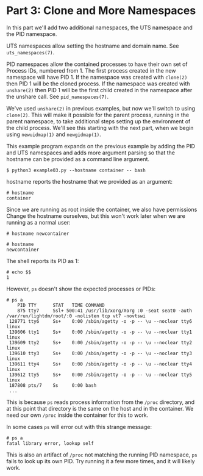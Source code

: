 # Part 3: Clone and More Namespaces

In this part we'll add two additional namespaces, the UTS namespace and the PID
namespace.

UTS namespaces allow setting the hostname and domain name. See
`uts_namespaces(7)`.

PID namespaces allow the contained processes to have their own set of Process
IDs, numbered from 1. The first process created in the new namespace will have
PID 1. If the namespace was created with `clone(2)` then PID 1 will be the
cloned process. If the namespace was created with `unshare(2)` then PID 1 will
be the first child created in the namespace after the unshare call. See
`pid_namespaces(7)`.

We've used `unshare(2)` in previous examples, but now we'll switch to using
`clone(2)`. This will make it possible for the parent process, running in the
parent namespace, to take additional steps setting up the environment of the
child process. We'll see this starting with the next part, when we begin using
`newuidmap(1)` and `newgidmap(1)`.

This example program expands on the previous example by adding the PID and UTS
namespaces and adds more argument parsing so that the hostname can be provided
as a command line argument.

    $ python3 example03.py --hostname container -- bash

hostname reports the hostname that we provided as an argument:

    # hostname
    container

Since we are running as root inside the container, we also have permissions
Change the hostname ourselves, but this won't work later when we are running as
a normal user:

    # hostname newcontainer

    # hostname
    newcontainer

The shell reports its PID as 1:

    # echo $$
    1

However, `ps` doesn't show the expected processes or PIDs:

    # ps a
        PID TTY      STAT   TIME COMMAND
        875 tty7     Ssl+ 500:41 /usr/lib/xorg/Xorg :0 -seat seat0 -auth /var/run/lightdm/root/:0 -nolisten tcp vt7 -novtswi
     128771 tty6     Ss+    0:00 /sbin/agetty -o -p -- \u --noclear tty6 linux
     139606 tty1     Ss+    0:00 /sbin/agetty -o -p -- \u --noclear tty1 linux
     139609 tty2     Ss+    0:00 /sbin/agetty -o -p -- \u --noclear tty2 linux
     139610 tty3     Ss+    0:00 /sbin/agetty -o -p -- \u --noclear tty3 linux
     139611 tty4     Ss+    0:00 /sbin/agetty -o -p -- \u --noclear tty4 linux
     139612 tty5     Ss+    0:00 /sbin/agetty -o -p -- \u --noclear tty5 linux
     187808 pts/7    Ss     0:00 bash
     ...

This is because `ps` reads process information from the `/proc` directory, and
at this point that directory is the same on the host and in the container. We
need our own `/proc` inside the container for this to work.

In some cases `ps` will error out with this strange message:

    # ps a
    fatal library error, lookup self

This is also an artifact of `/proc` not matching the running PID namespace, `ps`
fails to look up its own PID. Try running it a few more times, and it will
likely work.
